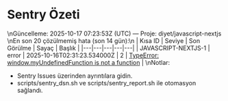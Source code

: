 # Sentry Özeti
\nGüncelleme: 2025-10-17 07:23:53Z (UTC) — Proje: diyet/javascript-nextjs
\nEn son 20 çözülmemiş hata (son 14 gün):\n
| Kısa ID | Seviye | Son Görülme | Sayaç | Başlık |
|---|---|---|---|---|
| JAVASCRIPT-NEXTJS-1 | error | 2025-10-16T02:31:23.534000Z | 2 | [TypeError: window.myUndefinedFunction is not a function](https://diyet.sentry.io/issues/70315747/) |
\nNotlar:
- Sentry Issues üzerinden ayrıntılara gidin.
- scripts/sentry_dsn.sh ve scripts/sentry_report.sh ile otomasyon sağlandı.
